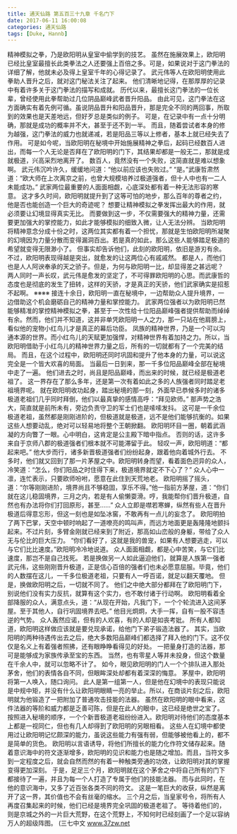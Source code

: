 ```yaml
---
title: 通天仙路 第五百三十九章 千名门下
date: 2017-06-11 16:00:08
categories: 通天仙路
tags: [Duke, Hannb]
---
```


精神模拟之拳，乃是欧阳明从皇室中偷学到的技艺。
虽然在施展效果上，欧阳明已经比皇室最擅长此类拳法之人还要强上百倍之多。可是，如果说对于这门拳法的详细了解，他就未必及得上皇室千年的心得记录了。
武元伟等人在欧阳明使用此拳助人晋升之后，就对这门秘法关注了起来。
他们清晰地记得，在那厚厚的记录中有着许多关于这门拳法的描写和成就。
历代以来，最擅长这门拳法的一位长辈，曾经使用此拳帮助过几位阴品巅峰武者晋升阳品。
由此可见，这门拳法在这方面确实有着先例可循。虽说阴品晋升和阳品晋升，那是完全不同的两回事，所取到的效果也是天差地远，但好歹总是类似的例子。
可是，在记录中有一点十分明确，那就是成功的概率并不大，甚至于还不到一半。
而且，随着尝试者本身的修为越强，这门拳法的威力也就递减，若是阳品三等以上修者，基本上就已经失去了作用。
可是如今呢，当欧阳明在秘境中开始施展精神之拳后，起码已经数百人进出，而每一个人无论是否拜在了欧阳明的门下，其结果却都是一般无二，那就是成就极道，兴高采烈地离开了。
数百人，竟然没有一个失败，这简直就是难以想象啊。
武元伟沉吟许久，缓缓地问道：“他以前应该也失败过。”
“是。”武康哲肃然道：“欧大师在上次离京之前，也曾大规模培养过极道强者，但十人中也有一二人未能成功。”
武家两位最重要的人面面相觑，心底深处都有着一种无法形容的寒意。
这才多久时间，欧阳明就提升到了这等可怕的地步，那么百年的尊者之约，他是否也能创造一个巨大的奇迹呢？
想要让精神模拟之拳发挥出最大的作用，就必须要让幻境显得真实无比。
而要做到这一步，不仅需要强大的精神力量，还需要更加强大的掌控能力，如此才能够模拟的细致入微，让人无法分辨。
当欧阳明将精神意念分成十份之时，这两位其实都有着一个担忧，那就是生怕欧阳明所凝聚的幻境因为力量分散而变得漏洞百出。若是真的如此，那么这些人能够踏足极道的希望就变得无限渺小了。
但事实却告诉他们，此刻的欧阳明，依旧是游刃有余。
不过，欧阳明表现得越是突出，就愈发的让这两位心有戚戚然。
都是人，而他们也是人人阿谀奉承的天之骄子。但是，为何与欧阳明一比，却显得差之甚远呢？
两人同时一声长叹，武元伟是愈发的坚定了，不可得罪欧阳明的心思。而武康哲的态度也是彻底的发生了扭转，这样的天骄，才是真正的天骄，他们武家确实是招惹不起啊。
※※※※
接连十余日，欧阳明一直在秘境中，一边帮助众人提升境界，一边借助这个机会磨砺自己的精神力量和掌控能力。
武家两位强者以为欧阳明已然能够精准的掌控精神模拟之拳，甚至于一次性给十位阳品巅峰强者提供帮助而绰绰有余。然而，他们并不知道，这并非单凭欧阳明一人之力，那一只站在他肩膀上，看似他的宠物小红鸟儿才是真正的幕后功臣。
凤族的精神世界，乃是一个可以沟通本源的世界。而小红鸟儿的天赋更加强悍，对精神世界有着加持之力。所以，当欧阳明借助于小红鸟儿的精神世界力量之后，所有的一切就都有了一个完美的结局。
而且，在这个过程中，欧阳明还同时巩固和提升了他本身的力量，可以说这完全是一个皆大欢喜的局面。
当最后一日到来，那一千多位阳品巅峰全部在秘境中走了一遍。
他们进去之时，尚且是阳品巅峰，而出来的时候，就已经是极道老祖了。
这一界存在了那么多年，还是第一次有着如此之多的人族强者同时踏足老祖境界呢。
就在欧阳明收功起身，踏出秘境的那一刻，外面早已恭候多时的诸多极道老祖们几乎同时拜倒，他们以最真挚的感情高呼：“拜见欧师。”
那声势之浩大，简直就是前所未有，旁边负责守卫的军士们也是嗦嗦发抖。
这可是一千余位极道老祖，虽然都是刚刚进阶的，但极道就是极道，远不是他们能够抗衡的。如果这些人想要动乱，绝对可以轻易地将整个王朝掀翻。
欧阳明环目一圈，朝着武涵凝的方向瞥了一眼。心中明白，这肯定是公主殿下暗中指点。
否则的话，这许多来自于京师八郡的极道强者们根本就不可能滞留于此。
轻叹一声，欧阳明道：“都起来吧。”
他大步而行，诸多新晋极道强者们纷纷起身，跟着他向着城外行去。
不多时，他们就又回到了那一片茅屋之中。欧阳明转身而望，看着面色迥异的众人，冷笑道：“怎么，你们阳品之时住得下来，极道境界就定不下心了？”
众人心中一凛，连忙表示，只要欧师吩咐，愿意在此住到天荒地老。
欧阳明摇了摇头，道：“尔等刚刚进阶，境界尚且不够稳固，享乐不得。”他一指前方茅屋，道：“你们就在这儿稳固境界，三月之内，若是有人偷懒耍滑。哼，我能帮你们晋升极道，自然也有办法将你们打回原形，甚至……”
众人立即是噤若寒蝉，纵然有些人在晋升极道后得意忘形，但这一刻也是如坠冰窖，不敢再有一点儿的妄念了。
欧阳明拍了两下巴掌，天空中顿时响起了一道嘹亮的鸣叫声，而远方地面更是轰隆隆地颤抖起来。不过片刻，多臂金刚就已经来到了附近，那高如山峦般的身躯，带给了众人无与伦比的巨大压力。
“你们看好了，这就是我的兽宠，如果有人想要逃走，可以与它们比比速度。”欧阳明冷冷地说道。
众人面面相觑，都是心中苦笑，与它们比速度，那岂不是自己找死。
若是换做另一人如此逼迫他们，就算是人族第一强者武元伟，这些刚刚晋升极道，正是信心百倍的强者们也未必愿意屈服。毕竟，他们的人数摆在这儿，一千多位极道老祖，只要有人一呼百诺，就足以翻天覆地。
但是，换做欧阳明之后，一切就不同了。
他们之中绝大部分都拜在了欧阳明门下，别说他们没有实力反抗，就算有这个实力，也不敢付诸于行动啊。
欧阳明看着全部降服的众人，满意点头，道：“从现在开始，凡我门下，一个个轮流进入这间茅屋。至于其他人，自行巩固境界去吧。”
他目光炯炯，大手一挥，自有一股不容违逆的气势。
众人轰然应诺，但有的人欢喜，有的人却是如丧考妣。
所有人都知道，欧阳明这样做应该就是要兑现承诺，给他门下弟子锻造法器了。
其实，当欧阳明的两种待遇传出去之后，绝大多数阳品巅峰们都选择了拜入他的门下。这不仅仅是名义上有着强者照拂，还有眼睁睁看得见的好处。
一把量身打造的法器，那可是能够成为家族传承至宝的东西。
当然，也有零星人等并未投身，但这个数量在千余人中，就可以忽略不计了。
如今，眼见欧阳明的门人一个个排队进入那处茅舍，他们的表情各自不同，但眼眸深处却都有着深深的悔意。
茅屋中，欧阳明将第一人唤入，随口询问。
此人是第一组第一人，但是他在幻境中的表现只能说是中规中矩，并没有什么让欧阳明眼睛一亮的举止。所以，在商谈片刻之后，欧阳明就为他锻造了一把附加了普通攻击技能的法器。
虽然在欧阳明的眼中看来，这件法器的等阶和威力都是乏善可陈，但是在此人的眼中，这已经是绝世之宝了。
按照进入秘境的顺序，一个个新晋极道老祖纷纷进入。欧阳明对待他们的态度基本上都是一视同仁，但也有几人却得到了欧阳明的另眼相看。
这些人在幻境中都使用过让欧阳明记忆颇深的能力，虽说这些能力有强有弱，但能够被他看上的，都不是简单的货色。
欧阳明以言语诱导，将他们所擅长的能力化作符文储存起来。随着意识海中的符文逐渐增多，欧阳明的见识和能力也是随之增加。而且，当符文多到一定程度之后，就会自然而然的有着一种触类旁通的功效，让欧阳明对其的掌握变得更加深刻。
于是，足足三个月，欧阳明就在这个茅舍之中将自己所有的门下都接待了一遍，并且为每一个人打造了专属于他们的技能法器。
而与此同时，在他的意识海中，又多了近百张各类不同的符文。
这是一笔巨大的收获，纵然是离开了这一界，其价值也不会有丝毫的缩水。
三个月之后，当皇家号令，将所有人再度召集起来的时候，他们已经是境界完全巩固的极道老祖了。
等待着他们的，则是京城之外的一片巨大荒野，在这个荒野上，不知何时已经刻画了一个足以容纳万人的超级阵图。
(三七中文 www.37zw.net